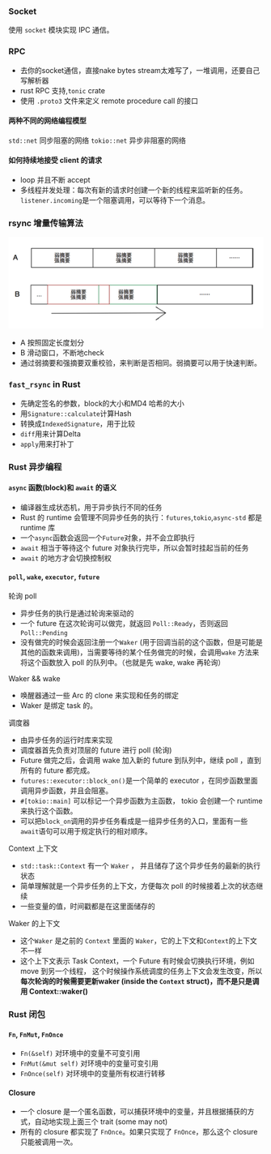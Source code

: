 ### Socket

使用 `socket` 模块实现 IPC 通信。

### RPC

- 去你的socket通信，直接nake bytes stream太难写了，一堆调用，还要自己写解析器
- rust RPC 支持,`tonic` crate
- 使用 `.proto3` 文件来定义 remote procedure call 的接口

#### 两种不同的网络编程模型

`std::net` 同步阻塞的网络
`tokio::net` 异步非阻塞的网络

#### 如何持续地接受 client 的请求

- loop 并且不断 accept
- 多线程并发处理：每次有新的请求时创建一个新的线程来监听新的任务。`listener.incoming`是一个阻塞调用，可以等待下一个消息。

### rsync 增量传输算法

![rsync差异检测示意图](assets/5ece748f0af4c29a8d5e382d195324c834076.png)

- A 按照固定长度划分
- B 滑动窗口，不断地check
- 通过弱摘要和强摘要双重校验，来判断是否相同。弱摘要可以用于快速判断。

### `fast_rsync` in Rust

- 先确定签名的参数，block的大小和MD4 哈希的大小
- 用`Signature::calculate`计算Hash
- 转换成`IndexedSignature`，用于比较
- `diff`用来计算Delta
- `apply`用来打补丁

### Rust 异步编程

#### `async` 函数(block)和 `await` 的语义

- 编译器生成状态机，用于异步执行不同的任务
- Rust 的 runtime 会管理不同异步任务的执行：`futures`,`tokio`,`async-std` 都是 runtime 库
- 一个`async`函数会返回一个`Future`对象，并不会立即执行
- `await` 相当于等待这个 future 对象执行完毕，所以会暂时挂起当前的任务
- `await` 的地方才会切换控制权

#### `poll`, `wake`, `executor`, `future`

轮询 poll 

- 异步任务的执行是通过轮询来驱动的
- 一个 future 在这次轮询可以做完，就返回 `Poll::Ready`，否则返回 `Poll::Pending`
- 没有做完的时候会返回注册一个`Waker` (用于回调当前的这个函数，但是可能是其他的函数来调用)，当需要等待的某个任务做完的时候，会调用`wake` 方法来将这个函数放入 poll 的队列中。（也就是先 wake, wake 再轮询）

Waker && wake

- 唤醒器通过一些 Arc 的 clone 来实现和任务的绑定
- Waker 是绑定 task 的。

调度器

- 由异步任务的运行时库来实现
- 调度器首先负责对顶层的 future 进行 poll (轮询)
- Future 做完之后，会调用 wake 加入新的 future 到队列中，继续 poll ，直到所有的 future 都完成。
- `futures::executor::block_on()`是一个简单的 executor ，在同步函数里面调用异步函数，并且会阻塞。
- `#[tokio::main]` 可以标记一个异步函数为主函数， tokio 会创建一个 runtime 来执行这个函数。
- 可以把`block_on`调用的异步任务看成是一组异步任务的入口，里面有一些`await`语句可以用于规定执行的相对顺序。

Context 上下文

- `std::task::Context` 有一个 `Waker` ， 并且储存了这个异步任务的最新的执行状态
- 简单理解就是一个异步任务的上下文，方便每次 poll 的时候接着上次的状态继续
- 一些变量的值，时间戳都是在这里面储存的

Waker 的上下文

- 这个`Waker` 是之前的 `Context` 里面的 `Waker`，它的上下文和`Context`的上下文不一样
- 这个上下文表示 Task Context，一个 Future 有时候会切换执行环境，例如 move 到另一个线程， 这个时候操作系统调度的任务上下文会发生改变，所以**每次轮询的时候需要更新waker (inside the `Context` struct)，而不是只是调用 Context::waker()**

### Rust 闭包

#### `Fn`, `FnMut`, `FnOnce`

- `Fn(&self)` 对环境中的变量不可变引用
- `FnMut(&mut self)` 对环境中的变量可变引用
- `FnOnce(self)` 对环境中的变量所有权进行转移

#### Closure

- 一个 closure 是一个匿名函数，可以捕获环境中的变量，并且根据捕获的方式，自动地实现上面三个 trait (some may not)
- 所有的 closure 都实现了 `FnOnce`。如果只实现了 `FnOnce`，那么这个 closure 只能被调用一次。